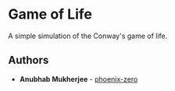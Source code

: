 # Game of Life

A simple simulation of the Conway's game of life.

## Authors

- **Anubhab Mukherjee** - [phoenix-zero](https://github.com/phoenix-zero)
